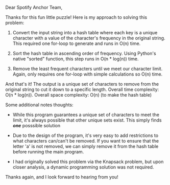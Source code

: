Dear Spotify Anchor Team,

Thanks for this fun little puzzle! Here is my approach to solving this problem:

1. Convert the input string into a hash table where each key is a unique character with a value of the character's frequency in 
the original string.
This required one for-loop to generate and runs in O(n) time.

2. Sort the hash table in ascending order of frequency. 
Using Python's native "sorted" function, this step runs in O(n * log(n)) time.

3. Remove the least frequent characters until we meet our character limit.
Again, only requires one for-loop with simple calculations so O(n) time.

And that's it! The output is a unique set of characters to remove from the original string to cut it down to a specific length. 
Overall time complexity: O(n * log(n)).
Overall space complexity: O(n) (to make the hash table)

Some additional notes thoughts:

- While this program guarantees a unique set of characters to meet the limit, it's always possible that other unique sets exist. 
This simply finds ***one*** posssible solution

- Due to the design of the program, it's very easy to add restrictions to what characters can/can't be removed. If you want to ensure 
that the letter 'a' is not removed, we can simply remove it from the hash table before running the main program.

- I had originally solved this problem via the Knapsack problem, but upon closer analysis, a dynamic programming solution was not required. 

Thanks again, and I look forward to hearing from you!
 
